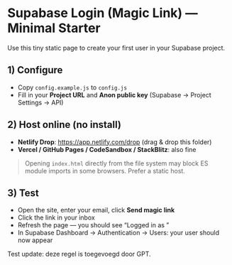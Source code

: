# Supabase Login (Magic Link) — Minimal Starter

Use this tiny static page to create your first user in your Supabase project.

## 1) Configure
- Copy `config.example.js` to `config.js`
- Fill in your **Project URL** and **Anon public key** (Supabase → Project Settings → API)

## 2) Host online (no install)
- **Netlify Drop**: https://app.netlify.com/drop (drag & drop this folder)
- **Vercel / GitHub Pages / CodeSandbox / StackBlitz**: also fine

> Opening `index.html` directly from the file system may block ES module imports in some browsers. Prefer a static host.

## 3) Test
- Open the site, enter your email, click **Send magic link**
- Click the link in your inbox
- Refresh the page — you should see “Logged in as <email>”
- In Supabase Dashboard → Authentication → Users: your user should now appear


Test update: deze regel is toegevoegd door GPT.
